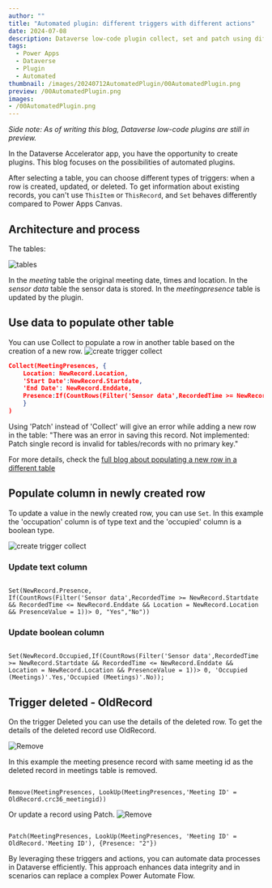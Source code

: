 ```yaml
---
author: ""
title: "Automated plugin: different triggers with different actions"
date: 2024-07-08
description: Dataverse low-code plugin collect, set and patch using different triggers
tags:
  - Power Apps
  - Dataverse
  - Plugin
  - Automated
thumbnail: /images/20240712AutomatedPlugin/00AutomatedPlugin.png
preview: /00AutomatedPlugin.png
images: 
- /00AutomatedPlugin.png
---
```


*Side note: As of writing this blog, Dataverse low-code plugins are still in preview.*

In the Dataverse Accelerator app, you have the opportunity to create plugins. This blog focuses on the possibilities of automated plugins.

After selecting a table, you can choose different types of triggers: when a row is created, updated, or deleted. To get information about existing records, you can't use `ThisItem` or `ThisRecord`, and `Set` behaves differently compared to Power Apps Canvas.

## Architecture and process
The tables:

![tables](/images/20240712AutomatedPlugin/tables.png)


In the *meeting*  table the original meeting date, times and location.
In the *sensor data*  table the sensor data is stored.
In the *meetingpresence* table is updated by the plugin.



## Use data to populate other table
You can use Collect to populate a row in another table based on the creation of a new row.
![create trigger collect](/images/20240712AutomatedPlugin/createtriggercollect.png)


```json
Collect(MeetingPresences, {
    Location: NewRecord.Location, 
    'Start Date':NewRecord.Startdate, 
    'End Date': NewRecord.Enddate, 
    Presence:If(CountRows(Filter('Sensor data',RecordedTime >= NewRecord.Startdate && RecordedTime <= NewRecord.Enddate && Location = NewRecord.Location && PresenceValue = 1))> 0, "Yes","No")
    }
)
```

Using 'Patch' instead of 'Collect' will give an error while adding a new row in the table: "There was an error in saving this record. Not implemented: Patch single record is invalid for tables/records with no primary key."

For more details, check the [full blog about populating a new row in a different table](/blog/20240707-DataverseLowCodePlugin/)

## Populate column in newly created row
To update a value in the newly created row, you can use `Set`. 
In this example the 'occupation' column is of type text and the 'occupied' column is a boolean type.

![create trigger collect](/images/20240712AutomatedPlugin/set.png)


### Update text column
<code>
Set(NewRecord.Presence,
If(CountRows(Filter('Sensor data',RecordedTime >= NewRecord.Startdate && RecordedTime <= NewRecord.Enddate && Location = NewRecord.Location && PresenceValue = 1))> 0, "Yes","No"))
</code>

### Update boolean column
<code>
Set(NewRecord.Occupied,If(CountRows(Filter('Sensor data',RecordedTime >= NewRecord.Startdate && RecordedTime <= NewRecord.Enddate && Location = NewRecord.Location && PresenceValue = 1))> 0, 'Occupied (Meetings)'.Yes,'Occupied (Meetings)'.No));
</code>



## Trigger deleted - OldRecord
On the trigger Deleted you can use the details of the deleted row. 
To get the details of the deleted record use OldRecord.


![Remove](/images/20240712AutomatedPlugin/deleted-remove.png)

In this example the meeting presence record with same meeting id as the deleted record in meetings table is removed.

<code>
Remove(MeetingPresences, LookUp(MeetingPresences,'Meeting ID' = OldRecord.crc36_meetingid))
</code>


Or update a record using Patch.
![Remove](/images/20240712AutomatedPlugin/deleted-patch.png)

<code>
Patch(MeetingPresences, LookUp(MeetingPresences, 'Meeting ID' = OldRecord.'Meeting ID'), {Presence: "2"})
</code>

By leveraging these triggers and actions, you can automate data processes in Dataverse efficiently. This approach enhances data integrity and in scenarios can replace a complex Power Automate Flow.